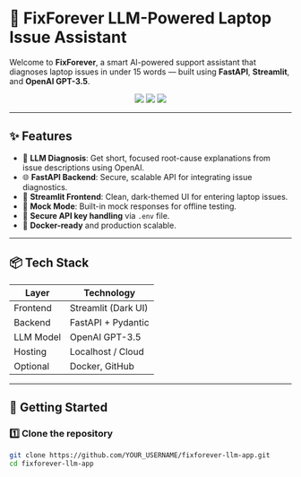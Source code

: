 # 🔧 FixForever LLM-Powered Laptop Issue Assistant

Welcome to **FixForever**, a smart AI-powered support assistant that diagnoses laptop issues in under 15 words — built using **FastAPI**, **Streamlit**, and **OpenAI GPT-3.5**.

<p align="center">
  <img src="https://img.shields.io/badge/backend-FastAPI-009688?style=for-the-badge&logo=fastapi&logoColor=white" />
  <img src="https://img.shields.io/badge/frontend-Streamlit-ff4b4b?style=for-the-badge&logo=streamlit&logoColor=white" />
  <img src="https://img.shields.io/badge/model-OpenAI_GPT3.5-blue?style=for-the-badge&logo=openai&logoColor=white" />
</p>

---

## ✨ Features

- 🧠 **LLM Diagnosis**: Get short, focused root-cause explanations from issue descriptions using OpenAI.
- 🌐 **FastAPI Backend**: Secure, scalable API for integrating issue diagnostics.
- 🎨 **Streamlit Frontend**: Clean, dark-themed UI for entering laptop issues.
- 🧪 **Mock Mode**: Built-in mock responses for offline testing.
- 🔐 **Secure API key handling** via `.env` file.
- 🐳 **Docker-ready** and production scalable.

---

## 📦 Tech Stack

| Layer      | Technology         |
|------------|--------------------|
| Frontend   | Streamlit (Dark UI)|
| Backend    | FastAPI + Pydantic |
| LLM Model  | OpenAI GPT-3.5     |
| Hosting    | Localhost / Cloud  |
| Optional   | Docker, GitHub     |

---

## 🚀 Getting Started

### 1️⃣ Clone the repository
```bash
git clone https://github.com/YOUR_USERNAME/fixforever-llm-app.git
cd fixforever-llm-app
